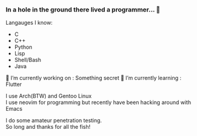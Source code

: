 ### In a hole in the ground there lived a programmer... 👋

Langauges I know:
* C
* C++
* Python
* Lisp
* Shell/Bash
* Java

🔭 I’m currently working on : Something secret
🌱 I’m currently learning : Flutter   

I use Arch(BTW) and Gentoo Linux   
I use neovim for programming but recently have been hacking around with Emacs  

I do some amateur penetration testing.   
So long and thanks for all the fish!
<!--
**HashTag-4512/HashTag-4512** is a ✨ _special_ ✨ repository because its `README.md` (this file) appears on your GitHub profile.

Here are some ideas to get you started:

- 🔭 I’m currently working on ...
- 🌱 I’m currently learning ...
- 👯 I’m looking to collaborate on ...
- 🤔 I’m looking for help with ...
- 💬 Ask me about ...
- 📫 How to reach me: ...
- 😄 Pronouns: ...
- ⚡ Fun fact: ...
-->
